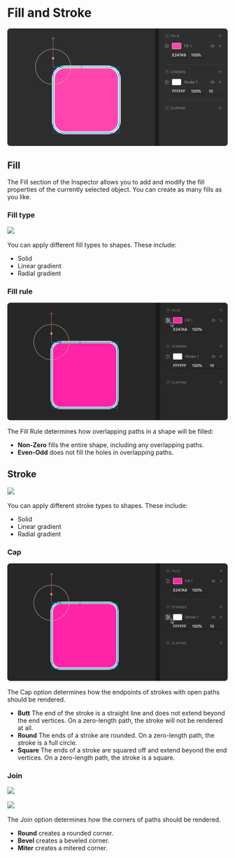 # Fill and Stroke

![](../../../.gitbook/assets/fill-and-stroke%20%281%29.png)

## **Fill**

The Fill section of the Inspector allows you to add and modify the fill properties of the currently selected object. You can create as many fills as you like.

### **Fill type**

![](../../../.gitbook/assets/fill_type%20%281%29.gif)

You can apply different fill types to shapes. These include:

* Solid
* Linear gradient
* Radial gradient

### **Fill rule**

![](../../../.gitbook/assets/fill_rule.gif)

The Fill Rule determines how overlapping paths in a shape will be filled:

* **Non-Zero** fills the entire shape, including any overlapping paths.
* **Even-Odd** does not fill the holes in overlapping paths.

## **Stroke**

![](../../../.gitbook/assets/stroke_type%20%281%29.gif)

You can apply different stroke types to shapes. These include:

* Solid
* Linear gradient
* Radial gradient

### **Cap**

![](../../../.gitbook/assets/cups.gif)

The Cap option determines how the endpoints of strokes with open paths should be rendered.

* **Butt** The end of the stroke is a straight line and does not extend beyond the end vertices. On a zero-length path, the stroke will not be rendered at all.
* **Round** The ends of a stroke are rounded. On a zero-length path, the stroke is a full circle.
* **Square** The ends of a stroke are squared off and extend beyond the end vertices. On a zero-length path, the stroke is a square.

### **Join**

![](../../../.gitbook/assets/join.gif)

![](../../../.gitbook/assets/join%20%281%29.gif)

The Join option determines how the corners of paths should be rendered.

* **Round** creates a rounded corner.
* **Bevel** creates a beveled corner.
* **Miter** creates a mitered corner.

